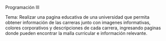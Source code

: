 Programación III

Tema: Realizar una pagina educativa de una universidad que permita obtener información de las carreras junto con imagenes informativas, colores corporativos y descripciones de cada carrera, ingresando paginas donde pueden encontrar la malla curricular e información relevante.
